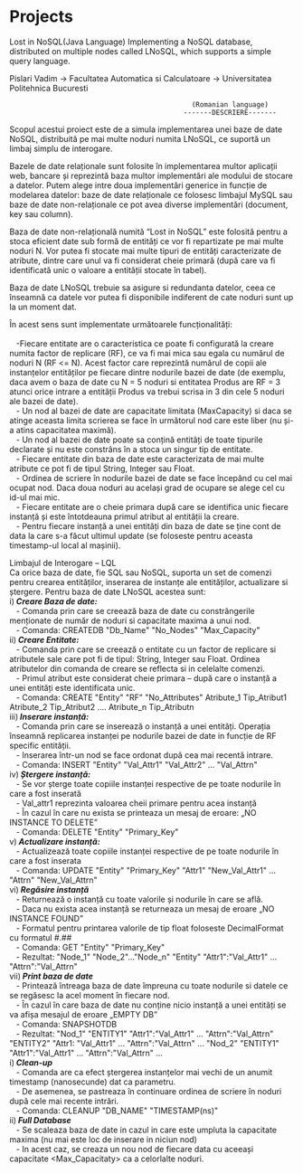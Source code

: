 # Projects
Lost in NoSQL(Java Language)
Implementing a NoSQL database, distributed on multiple nodes called LNoSQL, which supports a simple query language.

Pislari Vadim -> Facultatea Automatica si Calculatoare -> Universitatea Politehnica Bucuresti

                                                 (Romanian language)
                                               -------DESCRIERE-------
Scopul acestui proiect este de a simula implementarea unei baze de date NoSQL, distribuită pe mai multe noduri numita LNoSQL, ce suportă un limbaj simplu de interogare.
 
Bazele de date relaționale sunt folosite în implementarea multor aplicații web, bancare și reprezintă baza multor implementări ale modului de stocare a datelor. Putem alege intre doua implementări generice in funcție de modelarea datelor: baze de date relaționale ce folosesc limbajul MySQL sau baze de date non-relaționale ce pot avea diverse implementări (document, key sau column). 

 Baza de date non-relațională numită “Lost in NoSQL” este folosită pentru a stoca eficient date sub formă de entități ce vor fi repartizate pe mai multe noduri N. Vor putea fi stocate mai multe tipuri de entități caracterizate de atribute, dintre care unul va fi considerat cheie primară (după care va fi identificată unic o valoare a entității stocate în tabel).  
 
 Baza de date LNoSQL trebuie sa asigure si redundanta datelor, ceea ce înseamnă ca datele vor putea fi disponibile indiferent de cate noduri sunt up la un moment dat. 
 
În acest sens sunt implementate următoarele funcționalități:  
</br>&nbsp;&nbsp;&nbsp;-Fiecare entitate are o caracteristica ce poate fi configurată la creare numita factor de replicare (RF), ce va fi mai mica sau egala cu numărul de noduri N (RF <= N).  Acest factor care reprezintă numărul de copii ale instanțelor entităților pe fiecare dintre nodurile bazei de date (de exemplu, daca avem o baza de date cu N = 5 noduri si entitatea Produs are RF = 3 atunci orice intrare a entității Produs va trebui scrisa in 3 din cele 5 noduri ale bazei de date).
</br>&nbsp;&nbsp;&nbsp;- Un nod al bazei de date are capacitate limitata (MaxCapacity) si daca se atinge aceasta limita scrierea se face în următorul nod care este liber (nu și-a atins capacitatea maximă).
</br>&nbsp;&nbsp;&nbsp;- Un nod al bazei de date poate sa conțină entități de toate tipurile declarate și nu este constrâns în a stoca un singur tip de entitate.
</br>&nbsp;&nbsp;&nbsp;- Fiecare entitate din baza de date este caracterizata de mai multe atribute ce pot fi de tipul String, Integer sau Float.
</br>&nbsp;&nbsp;&nbsp;- Ordinea de scriere în nodurile bazei de date se face începând cu cel mai ocupat nod. Daca doua noduri au același grad de ocupare se alege cel cu id-ul mai mic.
</br>&nbsp;&nbsp;&nbsp;- Fiecare entitate are o cheie primara după care se identifica unic fiecare instanță și este întotdeauna primul atribut al entității la creare.
</br>&nbsp;&nbsp;&nbsp;- Pentru fiecare instanță a unei entități din baza de date se ține cont de data la care s-a făcut ultimul update (se foloseste pentru aceasta timestamp-ul local al mașinii).   
  
  Limbajul de Interogare – LQL
</br>Ca orice baza de date, fie SQL sau NoSQL, suporta un set de comenzi pentru crearea entităților, inserarea de instanțe ale entităților, actualizare si ștergere. Pentru baza de date LNoSQL acestea sunt:
</br>i)<i><b> Creare Baza de date:</i></b>
</br>&nbsp;&nbsp;&nbsp;- Comanda prin care se creează baza de date cu constrângerile menționate de număr de noduri si capacitate maxima a unui nod.
</br>&nbsp;&nbsp;&nbsp;- Comanda: CREATEDB "Db_Name" "No_Nodes" "Max_Capacity"
</br>ii)<i><b> Creare Entitate:</i></b>
</br>&nbsp;&nbsp;&nbsp;- Comanda prin care se creează o entitate cu un factor de replicare si atributele sale care pot fi de tipul: String, Integer sau Float. Ordinea atributelor din comanda de creare se reflecta si in celelalte comenzi.
</br>&nbsp;&nbsp;&nbsp;- Primul atribut este considerat cheie primara – după care o instanță a unei entități este identificata unic.
</br>&nbsp;&nbsp;&nbsp;- Comanda: CREATE "Entity" "RF" "No_Attributes" Atribute_1 Tip_Atribut1  Atribute_2 Tip_Atribut2 …. Atribute_n Tip_Atributn
</br>iii)<i><b> Inserare instanță:</i></b>
</br>&nbsp;&nbsp;&nbsp;- Comanda prin care se inserează o instanță a unei entități. Operația înseamnă replicarea instanței pe nodurile bazei de date in funcție de RF specific entității.
</br>&nbsp;&nbsp;&nbsp;- Inserarea într-un nod se face ordonat după cea mai recentă intrare.
</br>&nbsp;&nbsp;&nbsp;- Comanda: INSERT "Entity" "Val_Attr1" "Val_Attr2" ... "Val_Attrn"
</br>iv)<i><b> Ștergere instanță:</i></b>
</br>&nbsp;&nbsp;&nbsp;- Se vor șterge toate copiile instanței respective de pe toate nodurile în care a fost inserată
</br>&nbsp;&nbsp;&nbsp;- Val_attr1 reprezinta valoarea cheii primare pentru acea instanță
</br>&nbsp;&nbsp;&nbsp;- În cazul în care nu exista se printeaza un mesaj de eroare: „NO INSTANCE TO DELETE”
</br>&nbsp;&nbsp;&nbsp;- Comanda: DELETE "Entity" "Primary_Key"
</br>v)<i><b> Actualizare instanță:</i></b>
</br>&nbsp;&nbsp;&nbsp;- Actualizează toate copiile instanței respective de pe toate nodurile în care a fost inserata
</br>&nbsp;&nbsp;&nbsp;- Comanda: UPDATE "Entity" "Primary_Key" "Attr1" "New_Val_Attr1" ... "Attrn" "New_Val_Attrn"
</br>vi)<i><b> Regăsire instanță</i></b>
</br>&nbsp;&nbsp;&nbsp;- Returnează o instanță cu toate valorile și nodurile în care se află.
</br>&nbsp;&nbsp;&nbsp;- Daca nu exista acea instanță se returneaza un mesaj de eroare „NO INSTANCE FOUND”
</br>&nbsp;&nbsp;&nbsp;- Formatul pentru printarea valorile de tip float foloseste DecimalFormat cu formatul #.##
</br>&nbsp;&nbsp;&nbsp;- Comanda: GET "Entity" "Primary_Key"
</br>&nbsp;&nbsp;&nbsp;- Rezultat: "Node_1" "Node_2"..."Node_n" "Entity" "Attr1":"Val_Attr1" ... "Attrn":"Val_Attrn"
</br>vii)<i><b> Print baza de date</i></b>
</br>&nbsp;&nbsp;&nbsp;- Printează întreaga baza de date împreuna cu toate nodurile si datele ce se regăsesc la acel moment în fiecare nod.
</br>&nbsp;&nbsp;&nbsp;- În cazul în care baza de date nu conține nicio instanță a unei entități se va afișa mesajul de eroare „EMPTY DB”
</br>&nbsp;&nbsp;&nbsp;- Comanda: SNAPSHOTDB</i></b>
</br>&nbsp;&nbsp;&nbsp;- Rezultat: "Nod_1" "ENTITY1" "Attr1":"Val_Attr1" ... "Attrn":"Val_Attrn"  "ENTITY2" "Attr1: "Val_Attr1" ... "Attrn":"Val_Attrn"  ... "Nod_2" "ENTITY1" "Attr1":"Val_Attr1" ... "Attrn":"Val_Attrn"  ...
</br>i)<i><b> Clean-up</i></b>
</br>&nbsp;&nbsp;&nbsp;- Comanda are ca efect ștergerea instanțelor mai vechi de un anumit timestamp (nanosecunde) dat ca parametru.
</br>&nbsp;&nbsp;&nbsp;- De asemenea, se pastreaza în continuare ordinea de scriere în noduri după cele mai recente intrări.
</br>&nbsp;&nbsp;&nbsp;- Comanda: CLEANUP "DB_NAME" "TIMESTAMP(ns)"
</br>ii)<i><b> Full Database</i></b>
</br>&nbsp;&nbsp;&nbsp;- Se scaleaza baza de date in cazul in care este umpluta la capacitate maxima (nu mai este loc de inserare in niciun nod)
</br>&nbsp;&nbsp;&nbsp;- In acest caz, se creaza un nou nod de fiecare data cu aceeași capacitate <Max_Capacitaty> ca a celorlalte noduri. 
